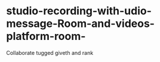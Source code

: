 # studio-recording-with-udio-message-Room-and-videos-platform-room-
Collaborate tugged giveth and rank 
